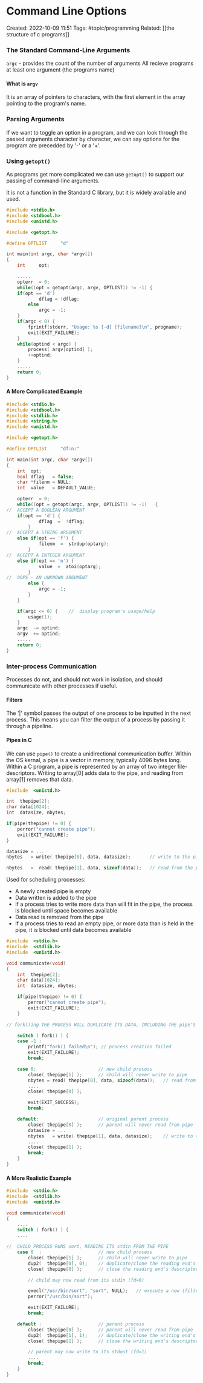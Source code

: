 # Command Line Options
Created: 2022-10-09 11:51
Tags: #topic/programming 
Related: [[the structure of c programs]]

### The Standard Command-Line Arguments
`argc` - provides the count of the number of arguments
All recieve programs at least one argument (the programs name)

#### What is `argv`
It is an array of pointers to characters, with the first element in the array pointing to the program's name.

### Parsing Arguments
If we want to toggle an option in a program, and we can look through the passed arguments character by character,
we can say options for the program are precedded by '-' or a '+'.

### Using `getopt()`
As programs get more complicated we can use `getopt()` to support our passing of command-line arguments.

It is not a function in the Standard C library, but it is widely available and used.

```c
#include <stdio.h>
#include <stdbool.h>
#include <unistd.h>

#include <getopt.h>

#define	OPTLIST		"d"

int main(int argc, char *argv[])
{
    int		opt;

    .....
    opterr	= 0;
    while((opt = getopt(argc, argv, OPTLIST)) != -1) {
	if(opt == 'd')
            dflag = !dflag;
        else
            argc = -1;
    }
    if(argc < 0) {
        fprintf(stderr, "Usage: %s [-d] [filename]\n", progname);  
        exit(EXIT_FAILURE);
    }
    while(optind < argc) {
        process( argv[optind] );
        ++optind;
    }
    .....
    return 0;
}
```

#### A More Complicated Example
```c
#include <stdio.h>
#include <stdbool.h>
#include <stdlib.h>
#include <string.h>
#include <unistd.h>

#include <getopt.h>

#define	OPTLIST		"df:n:"

int main(int argc, char *argv[])
{
    int  opt;
    bool dflag   = false;
    char *filenm = NULL;
    int  value   = DEFAULT_VALUE;

    opterr	= 0;
    while((opt = getopt(argc, argv, OPTLIST)) != -1)   {  
//  ACCEPT A BOOLEAN ARGUMENT
	if(opt == 'd') {
            dflag  =  !dflag;
        }
//  ACCEPT A STRING ARGUMENT
	else if(opt == 'f') {
            filenm  =  strdup(optarg);
        }
//  ACCEPT A INTEGER ARGUMENT
	else if(opt == 'n') {
            value  =  atoi(optarg);
        }
//  OOPS - AN UNKNOWN ARGUMENT
        else {
            argc = -1;
        }
    }

    if(argc <= 0) {    //  display program's usage/help   
        usage(1);
    }
    argc  -= optind;
    argv  += optind;
    .....
    return 0;
}
```

### Inter-process Communication
 Processes do not, and should not work in isolation, and should communicate with other processes if useful.

#### Filters
The '|' symbol passes the output of one process to be inputted in the next process. This means you can filter the output of a process by passing it through a pipeline.

#### Pipes in C
We can use `pipe()` to create a unidirectional communication buffer.
Within the OS kernal, a pipe is a vector in memory, typically 4096 bytes long.
Within a C program, a pipe is represented by an array of two integer file-descriptors. Writing to array[0] adds data to the pipe, and reading from array[1] removes that data.

```c
#include  <unistd.h>

int  thepipe[2];
char data[1024];
int  datasize, nbytes;

if(pipe(thepipe) != 0) {
    perror("cannot create pipe");
    exit(EXIT_FAILURE);
}

datasize = ...
nbytes   = write( thepipe[0], data, datasize);       // write to the pipe

nbytes   =  read( thepipe[1], data, sizeof(data));   // read from the pipe
```

Used for scheduling processes:
- A newly created pipe is empty
- Data written is added to the pipe
- If a process tries to write more data than will fit in the pipe, the process is blocked until space becomes available
- Data read is removed from the pipe
- If a process tries to read an empty pipe, or more data than is held in the pipe, it is blocked until data becomes available

```c
#include  <stdio.h>
#include  <stdlib.h>
#include  <unistd.h>

void communicate(void)
{
    int  thepipe[2];
    char data[1024];
    int  datasize, nbytes;

    if(pipe(thepipe) != 0) {
        perror("cannot create pipe");
        exit(EXIT_FAILURE);
    }

// fork()ing THE PROCESS WILL DUPLICATE ITS DATA, INCLUDING THE pipe'S TWO FILE-DESCRIPTORS

    switch ( fork() ) {
    case -1 :
        printf("fork() failed\n"); // process creation failed
        exit(EXIT_FAILURE);
        break;

    case 0:                       // new child process
        close( thepipe[1] );      // child will never write to pipe
        nbytes = read( thepipe[0], data, sizeof(data));   // read from the pipe
        ....
        close( thepipe[0] );

        exit(EXIT_SUCCESS);
        break;

    default:                      // original parent process
        close( thepipe[0] );      // parent will never read from pipe
        datasize = ...
        nbytes   = write( thepipe[1], data, datasize);    // write to the pipe
        ....
        close( thepipe[1] );
        break;
    }
}
```

#### A More Realistic Example
```c
#include  <stdio.h>
#include  <stdlib.h>
#include  <unistd.h>

void communicate(void)
{
    ....
    switch ( fork() ) {
    ....

//  CHILD PROCESS RUNS sort, READING ITS stdin FROM THE PIPE
    case 0  :                     // new child process
        close( thepipe[1] );      // child will never write to pipe
        dup2(  thepipe[0], 0);    // duplicate/clone the reading end's descriptor and stdin 
        close( thepipe[0] );      // close the reading end's descriptor

        // child may now read from its stdin (fd=0)

        execl("/usr/bin/sort", "sort", NULL);   // execute a new (filter) program
        perror("/usr/bin/sort");

        exit(EXIT_FAILURE);
        break;

    default :                     // parent process
        close( thepipe[0] );      // parent will never read from pipe
        dup2(  thepipe[1], 1);    // duplicate/clone the writing end's descriptor and stdout 
        close( thepipe[1] );      // close the writing end's descriptor

        // parent may now write to its stdout (fd=1)
        ....
        break;
    }
}
```
